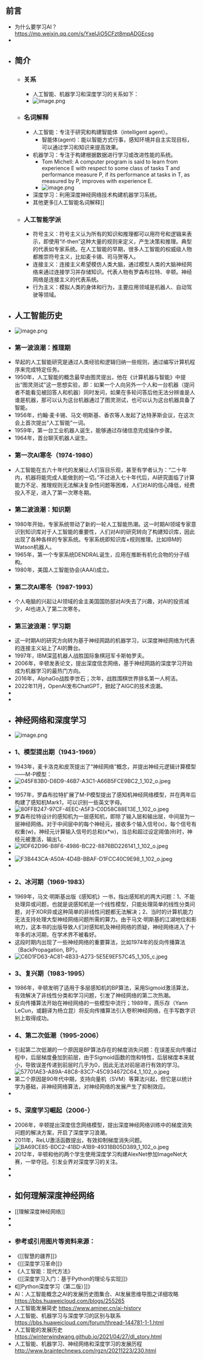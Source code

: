 ## 前言
- 为什么要学习AI？ https://mp.weixin.qq.com/s/YxeIJiO5CFzt8mpADGEcsg
-
- ## 简介
	- ### 关系
		- 人工智能、机器学习和深度学习的关系如下：
		- ![image.png](../assets/image_1697461574810_0.png)
	- ### 名词解释
		- 人工智能：专注于研究和构建智能体（intelligent agent）。
			- 智能体(agent)：能以智能方式行事，感知环境并自主实现目标，可以通过学习和知识来提高效果。
		- 机器学习：专注于构建根据数据进行学习或改进性能的系统。
			- Tom Michell: A computer program is said to learn from experience E with respect to some class of tasks T and performance measure P, if its performance at tasks in T, as measured by P, improves with experience E.
			- ![image.png](../assets/image_1697461600618_0.png)
		- 深度学习：利用深度神经网络技术构建机器学习系统。
		- 其他更多[[人工智能名词解释]]
	- ### 人工智能学派
		- 符号主义：符号主义认为所有的知识和推理都可以用符号和逻辑来表示，即使用“if-then”这种大量的规则来定义，产生决策和推理。典型的代表如专家系统。在人工智能的早期，很多人工智能的权威级人物都推崇符号主义，比如麦卡锡、司马贺等人。
		- 连接主义：连接主义希望模仿人类大脑，通过模型人类的大脑神经网络来通过连接学习并存储知识。代表人物有罗森布拉特、辛顿。神经网络是连接主义的代表系统。
		- 行为主义：模拟人类的身体和行为，主要应用领域是机器人、自动驾驶等领域。
- ## 人工智能历史
- ![image.png](../assets/image_1697461627391_0.png)
- ### 第一波浪潮：推理期
- 早起的人工智能研究是通过人类经验和逻辑归纳一些规则，通过编写计算机程序来完成特定任务。
- 1950年，人工智能的概念最早由图灵提出，他在《计算机器与智能》中提出“图灵测试”这一思想实验，即：如果一个人向另外一个人和一台机器（提问者不能看见被回答人和机器）同时发问，如果在多轮问答后他无法分辨谁是人谁是机器，那可以认为这台机器通过了图灵测试，也可以认为这台机器具备了智能。
- 1956年，约翰·麦卡锡、马文·明斯基、香农等人发起了达特茅斯会议，在这次会上首次提出“人工智能”一词。
- 1959年，第一台工业机器人诞生，能够通过存储信息完成操作步骤。
- 1964年，首台聊天机器人诞生。
- ### 第一次AI寒冬（1974-1980）
- 人工智能在五六十年代的发展让人们盲目乐观，甚至有学者认为：“二十年内，机器将能完成人能做到的一切。”不过进入七十年代后，AI研究面临了计算能力不足、推理规则无法解决复杂性问题等困难，人们对AI的信心降低，经费投入不足，进入了第一次寒冬期。
- ### 第二波浪潮：知识期
- 1980年开始，专家系统带动了新的一轮人工智能热潮。这一时期AI领域专家意识到知识库对于人工智能的重要性，人们对AI的研究转向了构建知识库，因此出现了各种各样的专家系统。专家系统即知识库+规则推理。比如IBM的Watson机器人。
- 1965年，第一个专家系统DENDRAL诞生，应用在推断有机化合物的分子结构。
- 1980年，美国人工智能协会(AAAI)成立。
- ### 第二次AI寒冬（1987-1993）
- 个人电脑的兴起让AI领域的金主美国国防部对AI失去了兴趣，对AI的投资减少，AI也进入了第二次寒冬。
- ### 第三波浪潮：学习期
- 这一时期AI的研究方向转为基于神经网路的机器学习，以深度神经网络为代表的连接主义站上了AI的舞台。
- 1997年，IBM深蓝机器人战胜国际象棋冠军卡斯帕罗夫。
- 2006年，辛顿发表论文，提出深度信念网络，基于神经网路的深度学习开始成为机器学习的最热门方向。
- 2016年，AlphaGo战胜李世石；次年，战胜围棋世界排名第一人柯洁。
- 2022年11月，OpenAI发布ChatGPT，掀起了AIGC的技术浪潮。
-
-
- ## 神经网络和深度学习
- ![image.png](../assets/image_1697461650796_0.png)
- ### 1、模型提出期（1943-1969）
- 1943年，麦卡洛克和皮茨提出了“神经网络”概念，并提出神经元逻辑计算模型——M-P模型：
- ![045F83B0-D8D9-46B7-A3C1-A66B5FCE9BC2_1_102_o.jpeg](../assets/045F83B0-D8D9-46B7-A3C1-A66B5FCE9BC2_1_102_o_1697033934795_0.jpeg)
-
- 1957年，罗森布拉特扩展了M-P模型提出了感知机神经网络模型，并在两年后构建了感知机Mark1，可以识别一些英文字母。
- ![80FFB247-97CF-4EEC-A5F3-C0D58C88E13E_1_102_o.jpeg](../assets/80FFB247-97CF-4EEC-A5F3-C0D58C88E13E_1_102_o_1697034148946_0.jpeg)
- 罗森布拉特设计的感知机为一层感知机，即除了输入层和输出层，中间层为一层神经网络。对于中间层中的每个神经元，接收多个输入信号(x)，每个信号有权重(w)，神经元计算输入信号的总和(x*w)，当总和超过设定阈值(θ)时，神经元被激活，输出1。
- ![9DF62D96-B8F6-4986-BC22-8876BD226141_1_102_o.jpeg](../assets/9DF62D96-B8F6-4986-BC22-8876BD226141_1_102_o_1697378465470_0.jpeg)
-
- ![F3B443CA-A50A-4D4B-BBAF-D1FCC40C9E98_1_102_o.jpeg](../assets/F3B443CA-A50A-4D4B-BBAF-D1FCC40C9E98_1_102_o_1697379181595_0.jpeg)
-
- ### 2、冰河期（1969-1983）
- 1969年，马文·明斯基出版《感知机》一书，指出感知机的两大问题：1、不能处理异或问题，也就是说感知机是一个线性模型，只能处理简单的线性分类问题，对于XOR异或这种简单的非线性问题都无法解决；2、当时的计算机能力无法支持处理大型神经网络问题所需的算力。由于马文·明斯基的江湖地位和影响力，这本书的出版导致人们对感知机及神经网络的质疑，神经网络进入了十年多的冰河期，在学术界不被看好。
- 这段时期内出现了一些神经网络的重要算法，比如1974年的反向传播算法（BackPropagation, BP）。
- ![C6D1FD63-AC81-4B33-A273-5E5E9EF57C45_1_105_c.jpeg](../assets/C6D1FD63-AC81-4B33-A273-5E5E9EF57C45_1_105_c_1697378406395_0.jpeg)
- ### 3、复兴期（1983-1995）
- 1986年，辛顿发明了适用于多层感知机的BP算法，采用Sigmoid激活算法，有效解决了非线性分类和学习问题，引发了神经网络的第二次热潮。
- 反向传播算法开始在神经网络的一些模型中流行；1989年，燕乐存（Yann LeCun，或翻译为杨立昆）将反向传播算法引入卷积神经网络，在手写数字识别上取得成功。
- ### 4、第二次低潮（1995-2006）
- 引起第二次低潮的一个原因是BP算法存在的梯度消失问题：在误差反向传播过程中，后层梯度叠加到前层，由于Sigmoid函数的饱和特性，后层梯度本来就小，导致误差传递到前层时几乎为0，因此无法对前层进行有效的学习。 ![57701AE3-A89A-48C8-83C7-45C934672C64_1_102_o.jpeg](../assets/57701AE3-A89A-48C8-83C7-45C934672C64_1_102_o_1697380114529_0.jpeg)
- 第二个原因是90年代中期，支持向量机（SVM）等算法兴起，但它是以统计学为基础，非神经网络算法，对神经网络的发展产生了抑制效应。
-
- ### 5、深度学习崛起（2006-）
- 2006年，辛顿提出深度信念网络模型，提出深度神经网络训练中的梯度消失问题的解决方案，开启了深度学习浪潮。
- 2011年，ReLU激活函数提出，有效抑制梯度消失问题。 ![BA69CE85-BDC2-41BD-A1B9-4931BB05D389_1_102_o.jpeg](../assets/BA69CE85-BDC2-41BD-A1B9-4931BB05D389_1_102_o_1697380398409_0.jpeg)
- 2012年，辛顿和他的两个学生使用深度学习构建AlexNet参加ImageNet大赛，一举夺冠。引发业界对深度学习的关注。
-
-
- ## 如何理解深度神经网络
- [[理解深度神经网络]]
-
-
- ### 参考或引用图片等资料来源：
- 《[[智慧的疆界]]》
- 《[[深度学习革命]]》
- 《人工智能：现代方法》
- 《[[深度学习入门：基于Python的理论与实现]]》
- 《[[Python深度学习（第二版）]]》
- AI：人工智能概念之AI的发展历史图集合、AI发展思维导图之详细攻略 https://bbs.huaweicloud.com/blogs/255265
- 人工智能发展简史 https://www.aminer.cn/ai-history
- 人工智能、机器学习与深度学习的区别与联系 https://bbs.huaweicloud.com/forum/thread-144781-1-1.html
- 人工智能的发展历史 https://winterwindwang.github.io/2021/04/27/dl_story.html
- 人工智能、机器学习、神经网络和深度学习的发展历程 http://www.braintechnews.com/rgzn/20211223/230.html
